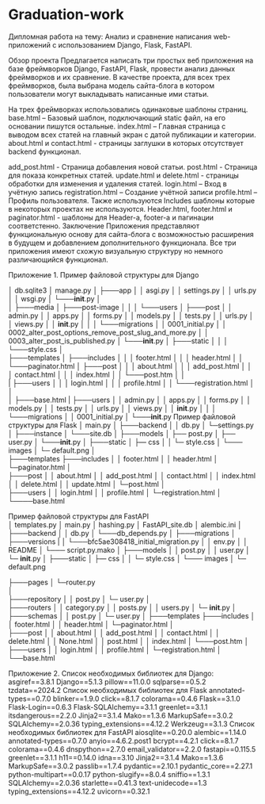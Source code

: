 # Graduation-work
Дипломная работа на тему: Анализ и сравнение написания web-приложений с использованием Django, Flask, FastAPI.

Обзор проекта
Предлагается написать три простых веб приложения на базе фреймворков Django, FastAPI, Flask, провести анализ данных фреймворков и их сравнение. 
В качестве проекта, для всех трех фреймворков, была выбрана модель сайта-блога в котором пользователи могут выкладывать написанные ими статьи. 


На трех фреймворках использовались одинаковые шаблоны страниц.
base.html – Базовый шаблон, подключающий static файл, на его основании пишутся остальные. 
index.html – Главная страница с выводом всех статей на главный экран с датой публикации и категории.
about.html и contact.html - страницы заглушки в которых отсутствует backend функционал.

add_post.html - Страница добавления новой статьи.
post.html - Страница для показа конкретных статей.
update.html и delete.html - страницы обработки для изменения и удаления статей.
login.html – Вход в учётную запись
registration.html – Создание учётной записи
profile.html – Профиль пользователя.
Также используются Includes шаблоны которые в некоторых проектах не используются.
Header.html, footer.html и paginator.html - шаблоны для Header-а, footer-а и пагинации соответстенно.
Заключение
Приложения представляют функциональную основу для сайта-блога с возможностью расширения в будущем и добавлением дополнительного функционала. Все три приложения имеют схожую визуальную структуру но немного различающийся функционал.

Приложение 1. 
Пример файловой структуры для Django

│   db.sqlite3
│   manage.py
│
├───app
│   │   asgi.py
│   │   settings.py
│   │   urls.py
│   │   wsgi.py
│   └───__init__.py
│  
│
├───media
│   ├───post-image
│   │
│   └───users
│
├───post
│    │   admin.py
│    │   apps.py
│    │   forms.py
│    │   models.py
│    │   tests.py
│    │   urls.py
│    │   views.py
│    │   __init__.py
│    │
│    └───migrations
│        │   0001_initial.py
│        │   0002_alter_post_options_remove_post_slug_and_more.py
│        │   0003_alter_post_is_published.py
│        └───__init__.py
│
├───static
│    │
│    └───style.css
│    
├───templates
│   ├───includes
│   │  │   footer.html
│   │   │   header.html
│   │   └───paginator.html
│   ├───post
│   │  │   about.html
│   │  │   add_post.html
│   │  │   contact.html
│   │  │   index.html
│   │  └───post.htm
│   │  
|  ├───users
│   │  │   login.html
│   │  │   profile.html
│   │  └───registration.html
│   │     
│  ├───base.html
|
├───users
│    │   admin.py
│    │   apps.py
│    │   forms.py
│    │   models.py
│    │   tests.py
│    │   urls.py
│    │   views.py
│    │   __init__.py
│    │
│    └───migrations
│        │   0001_initial.py
│        └───__init__.py
Пример файловой структуры для Flask
│   main.py
│
├───backend
│   │   db.py
│   └─settings.py
│
├───instance
│   └───site.db
│
├───models
│    ├──  post.py
│    ├──   user.py
│    └───__init__.py
│
├───static
│   ├—  css 
│   │    └─ style.css
│   └─── images
│         └─ default.png
│   
├───templates
    ├───includes
    │  │   footer.html
    │  │   header.html
    │  └─paginator.html
    │  
    ├───post
    │  │   about.html
    │  │   add_post.html
    │  │   contact.html
    │  │   index.html
    │  │   delete.html
    │  │   update.html
    │  └─post.html
    │  
    ├───users
    │  │   login.html
    │  │   profile.html
    │  └─registration.html
    │     
    └────base.html

Пример файловой структуры для FastAPI  
│   templates.py
│   main.py
│   hashing.py
│   FastAPI_site.db
│  alembic.ini
│
├───backend
│   │   db.py
│   └───db_depends.py
│
├───migrations
│   ├───versions
|   │   └───bfc5ae308418_initial_migration.py
│   │       env.py
│   │       README
│   └─── script.py.mako
│
├───models
│    │   post.py
│    │   user.py
│    └─  __init__.py
│
├───static
│   ├—  css 
│   │    └─ style.css
│   └─── images
│         └─ default.png

├───pages
│    └─router.py    
│   
├───repository
│    │   post.py
│    └─  user.py
│    
├───routers
│    │   category.py
│    │   posts.py
│    │   users.py
│    └─ __init__.py
│
├───schemas
│    │   post.py
│    └─ user.py
│
├───templates
    ├───includes
    │  │   footer.html
    │  │   header.html
    │  └─paginator.html
    │  
   ├───post
    │  │   about.html
    │  │   add_post.html
    │  │   contact.html
    │  │   delete.html
    │  │   None.html
    │  │   post.html
    │  │   index.html
    │  └───post.htm
    │  
   ├───users
    │  │   login.html
    │  │   profile.html
    │  └─registration.html
    │     
    └──base.html

Приложение 2. 
Список необходимых библиотек для Django:
asgiref==3.8.1
Django==5.1.3
pillow==11.0.0
sqlparse==0.5.2
tzdata==2024.2
Список необходимых библиотек для Flask
annotated-types==0.7.0
blinker==1.9.0
click==8.1.7
colorama==0.4.6
Flask==3.1.0
Flask-Login==0.6.3
Flask-SQLAlchemy==3.1.1
greenlet==3.1.1
itsdangerous==2.2.0
Jinja2==3.1.4
Mako==1.3.6
MarkupSafe==3.0.2
SQLAlchemy==2.0.36
typing_extensions==4.12.2
Werkzeug==3.1.3
Список необходимых библиотек для FastAPI
aiosqlite==0.20.0
alembic==1.14.0
annotated-types==0.7.0
anyio==4.6.2.post1
bcrypt==4.2.1
click==8.1.7
colorama==0.4.6
dnspython==2.7.0
email_validator==2.2.0
fastapi==0.115.5
greenlet==3.1.1
h11==0.14.0
idna==3.10
Jinja2==3.1.4
Mako==1.3.6
MarkupSafe==3.0.2
passlib==1.7.4
pydantic==2.10.1
pydantic_core==2.27.1
python-multipart==0.0.17
python-slugify==8.0.4
sniffio==1.3.1
SQLAlchemy==2.0.36
starlette==0.41.3
text-unidecode==1.3
typing_extensions==4.12.2
uvicorn==0.32.1
